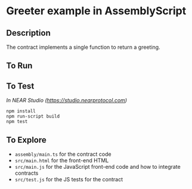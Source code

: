 # Greeter example in AssemblyScript

## Description

The contract implements a single function to return a greeting.

## To Run


## To Test

*In NEAR Studio (https://studio.nearprotocol.com)*

```
npm install
npm run-script build
npm test
```

## To Explore

- `assembly/main.ts` for the contract code
- `src/main.html` for the front-end HTML
- `src/main.js` for the JavaScript front-end code and how to integrate contracts
- `src/test.js` for the JS tests for the contract
